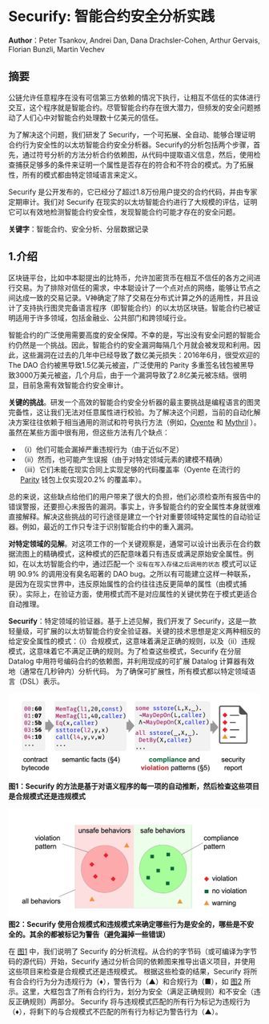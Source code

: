 # Securify: 智能合约安全分析实践

**Author**：Peter Tsankov, Andrei Dan, Dana Drachsler-Cohen, Arthur Gervais, Florian Bunzli, Martin Vechev

## 摘要

公链允许任意程序在没有可信第三方依赖的情况下执行，让相互不信任的实体进行交互，这个程序就是智能合约。尽管智能合约存在很大潜力，但频发的安全问题撼动了人们心中对智能合约处理数十亿美元的信任。

为了解决这个问题，我们研发了 Securify，一个可拓展、全自动、能够合理证明合约行为安全性的以太坊智能合约安全分析器。Securify的分析包括两个步骤，首先，通过符号分析的方法分析合约依赖图，从代码中提取语义信息，然后，使用检查捕获足够多的条件来证明一个属性是否存在的符合和不符合的模式。为了拓展性，所有的模式都由特定领域语言来定义。

Securify 是公开发布的，它已经分了超过1.8万份用户提交的合约代码，并由专家定期审计。我们对 Securify 在现实的以太坊智能合约进行了大规模的评估，证明它可以有效地检测智能合约安全性，发现智能合约可能才存在的安全问题。

**关键字**：智能合约、安全分析、分层数据记录

## 1.介绍

区块链平台，比如中本聪提出的比特币，允许加密货币在相互不信任的各方之间进行交易。为了排除对信任的需求，中本聪设计了一个点对点的网络，能够让节点之间达成一致的交易记录。V神确定了除了交易在分布式计算之外的适用性，并且设计了支持执行图灵完备语言程序（即智能合约）的以太坊区块链。智能合约已被证明适用于许多领域，包括金融业、公共部门和跨领域行业。

智能合约的广泛使用需要高度的安全保障。不幸的是，写出没有安全问题的智能合约仍然是一个挑战。因此，智能合约的安全漏洞每隔几个月就会被发现和利用。因此，这些漏洞在过去的几年中已经导致了数亿美元损失：2016年6月，很受欢迎的 The DAO 合约被黑导致1.5亿美元被盗，广泛使用的 Parity 多重签名钱包被黑导致3000万美元被盗，几个月后，由于一个漏洞导致了2.8亿美元被冻结。很明显，目前急需有效智能合约安全审计。

**关键的挑战**。研发一个高效的智能合约安全分析器的最主要挑战是编程语言的图灵完备性，这让我们无法对任意属性进行校验。为了解决这个问题，当前的自动化解决方案往往依赖于相当通用的测试和符号执行方法（例如，[Oyente](https://github.com/melonproject/oyente) 和 [Mythril](https://github.com/ConsenSys/mythril-classic) ）。虽然在某些方面中很有用，但这些方法有几个缺点：
- （i）他们可能会漏掉严重违规行为（由于近似不足）
- （ii）然而，也可能产生误报（由于对特定领域元素的建模不精确）
- （iii）它们未能在现实合同上实现足够的代码覆盖率（Oyente 在流行的 [Parity](https://www.parity.io/) 钱包上仅实现20.2% 的覆盖率）。

总的来说，这些缺点给他们的用户带来了很大的负担，他们必须检查所有报告中的错误警报，还要担心未报告的漏洞。事实上，许多智能合约的安全属性本身就很难直接解释。解决这些挑战的可行途径是建立一个针对重要领域特定属性的自动验证器。例如，最近的工作只专注于识别智能合约中的重入漏洞。

**对特定领域的见解**。对这项工作的一个关键观察是，通常可以设计出表示在合约数据流图上的精确模式，这种模式的匹配意味着只有违反或满足原始安全属性。例如，在以太坊智能合约中，通过匹配一个 `没有在写入存储之后调用的状态` 模式可以证明 90.9% 的调用没有臭名昭著的 DAO bug。之所以有可能建立这样一种联系，是因为在现实世界中，违反原始属性的合约往往违反更简单的属性（由模式捕获）。实际上，在验证方面，使用模式而不是对应属性的关键优势在于模式更适合自动推理。

**Securify**：特定领域的验证器。基于上述见解，我们开发了 Securify，这是一款轻量级，可扩展的以太坊智能合约安全验证器。关键的技术思想是定义两种相反的给定安全属性的模式：（i）合规模式，这意味着满足正确的规则，以及（ii）违规模式，这意味着它不满足正确的规则。为了检查这些模式，Securify 在分层 Datalog 中用符号编码合约的依赖图，并利用现成的可扩展 Datalog 计算器有效地（通常在几秒钟内）分析代码。 为了确保可扩展性，所有模式都以特定领域语言（DSL）表示。

<div id="figure1">

![](../paper/images/securify-figure1.png)
**图1：Securify 的方法是基于对语义程序的每一项的自动推断，然后检查这些项目是合规模式还是违规模式**

<div id="figure2">

![](../paper/images/securify-figure2.png)
**图2：Securify 使用合规模式和违规模式来确定哪些行为是安全的，哪些是不安全的。其余的都被标记为警告（避免漏掉一些错误）**

在 [图1](#figure1) 中，我们说明了 Securify 的分析流程。从合约的字节码（或可编译为字节码的源代码）开始，Securify 通过分析合同的依赖图来推导出语义项目，并使用这些项目来检查是合规模式还是违规模式。 根据这些检查的结果，Securify 将所有合合约行为分为违规行为（♦），警告行为（▲）和合规行为（■），如 [图2](#figure2) 所示。这里，大框包含了所有合约行为，划分为安全（满足正确规则）和不安全（违反正确规则）两部分。 Securify 将与违规模式匹配的所有行为标记为违规行为（♦），将剩下的与合规模式不匹配的所有行为标记为警告行为（▲）。
